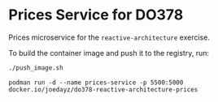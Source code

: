 # Prices Service for DO378

Prices microservice for the `reactive-architecture` exercise.


To build the container image and push it to the registry, run:

```sh
./push_image.sh
```

```
podman run -d --name prices-service -p 5500:5000 docker.io/joedayz/do378-reactive-architecture-prices
```
